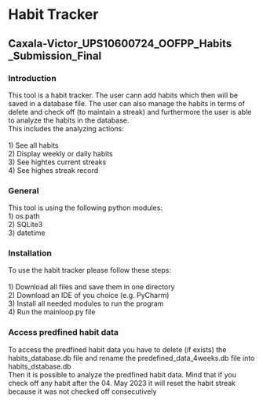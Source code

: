 # Habit Tracker
## Caxala-Victor_UPS10600724_OOFPP_Habits _Submission_Final
### Introduction
This tool is a habit tracker. The user cann add habits which then will be saved in a database file. The user can also manage the habits in terms of delete and check off (to maintain a streak) and furthermore the user is able to analyze the habits in the database. <br> This includes the analyzing actions: <br> <br> 1) See all habits <br> 2) Display weekly or daily habits <br> 3) See hightes current streaks <br> 4) See highes streak record
### General
This tool is using the following python modules: <br> 1) os.path <br> 2) SQLite3 <br> 3) datetime
### Installation
To use the habit tracker please follow these steps:<br>
<br> 1) Download all files and save them in one directory
<br> 2) Download an IDE of you choice (e.g. PyCharm)
<br> 3) Install all needed modules to run the program
<br> 4) Run the mainloop.py file
### Access predfined habit data
To access the predfined habit data you have to delete (if exists) the habits_database.db file and rename the predefined_data_4weeks.db file into habits_dstabase.db
<br> Then it is possible to analyze the predfined habit data. Mind that if you check off any habit after the 04. May 2023 it will reset the habit streak because it was not checked off consecutively
